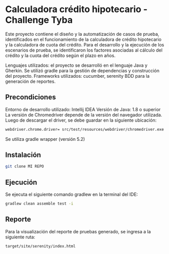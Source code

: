 # Calculadora crédito hipotecario - Challenge Tyba 

Este proyecto contiene el diseño y la automatización de casos de prueba, identificados en el
funcionamiento de la calculadora de crédito hipotecario y la calculadora de cuota del crédito. 
Para el desarrollo y la ejecución de los escenarios de prueba, se identificaron los factores 
asociadas al cálculo del crédito y la cuota del crédito según el plazo en años.

Lenguajes utilizados: el proyecto se desarrolló en el lenguaje Java y Gherkin. Se utilizó
gradle para la gestión de dependencias y construcción del proyecto.
Frameworks utilizados: cucumber, serenity BDD para la generación de reportes.

## Precondiciones
Entorno de desarrollo utilizado: Intellij IDEA
Versión de Java: 1.8 o superior
La versión de Chromedriver depende de la versión del navegador utilizada. Luego de
descargar el driver, se debe guardar en la siguiente ubicación:
```bash
webdriver.chrome.driver= src/test/resources/webdriver/chromedriver.exe
```
Se utiliza gradle wrapper (versión 5.2)



## Instalación

```bash
git clone MI REPO
```

## Ejecución
Se ejecuta el siguiente comando gradlew en la terminal del IDE:

```bash
gradlew clean assemble test -i
```

## Reporte
Para la visualización del reporte de pruebas generado, se ingresa a la siguiente
ruta:

```bash
target/site/serenity/index.html
```
